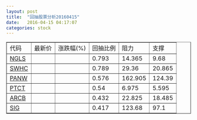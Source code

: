 ```yaml
---
layout: post
title:  "回抽股票分析20160415"
date:   2016-04-15 04:17:07
categories: stock
---
```

<script type="text/javascript">
var stockList = []
stockList.push('gb_ngls');
stockList.push('gb_swhc');
stockList.push('gb_panw');
stockList.push('gb_ptct');
stockList.push('gb_arcb');
stockList.push('gb_sig');
</script>
<table border="1">
 <tr>
 <td>代码</td>
 <td>最新价</td>
 <td>涨跌幅(%)</td>
 <td>回抽比例</td>
 <td>阻力</td>
 <td>支撑</td>
</tr>
  <tr id="ngls">
  <td><a href="http://stock.finance.sina.com.cn/usstock/quotes/NGLS.html" target="_blank">NGLS</a></td><td></td><td></td><td>0.793</td><td>14.365</td><td>9.68</td></tr>
  <tr id="swhc">
  <td><a href="http://stock.finance.sina.com.cn/usstock/quotes/SWHC.html" target="_blank">SWHC</a></td><td></td><td></td><td>0.789</td><td>29.36</td><td>20.865</td></tr>
  <tr id="panw">
  <td><a href="http://stock.finance.sina.com.cn/usstock/quotes/PANW.html" target="_blank">PANW</a></td><td></td><td></td><td>0.576</td><td>162.905</td><td>124.39</td></tr>
  <tr id="ptct">
  <td><a href="http://stock.finance.sina.com.cn/usstock/quotes/PTCT.html" target="_blank">PTCT</a></td><td></td><td></td><td>0.54</td><td>6.975</td><td>5.595</td></tr>
  <tr id="arcb">
  <td><a href="http://stock.finance.sina.com.cn/usstock/quotes/ARCB.html" target="_blank">ARCB</a></td><td></td><td></td><td>0.432</td><td>22.825</td><td>18.485</td></tr>
  <tr id="sig">
  <td><a href="http://stock.finance.sina.com.cn/usstock/quotes/SIG.html" target="_blank">SIG</a></td><td></td><td></td><td>0.417</td><td>123.68</td><td>97.1</td></tr>
</table>
